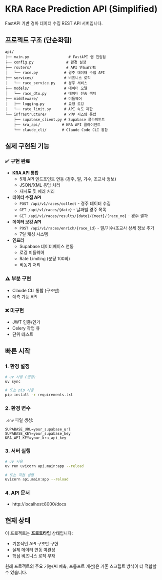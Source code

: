 # KRA Race Prediction API (Simplified)

FastAPI 기반 경마 데이터 수집 REST API 서버입니다.

## 프로젝트 구조 (단순화됨)

```
api/
├── main.py                  # FastAPI 앱 진입점
├── config.py               # 환경 설정
├── routers/                # API 엔드포인트
│   └── race.py            # 경주 데이터 수집 API
├── services/              # 비즈니스 로직
│   └── race_service.py    # 경주 서비스
├── models/                # 데이터 모델
│   └── race_dto.py        # 데이터 전송 객체
├── middleware/            # 미들웨어
│   ├── logging.py         # 요청 로깅
│   └── rate_limit.py      # API 속도 제한
└── infrastructure/        # 외부 시스템 통합
    ├── supabase_client.py # Supabase 클라이언트
    ├── kra_api/          # KRA API 클라이언트
    └── claude_cli/       # Claude Code CLI 통합
```

## 실제 구현된 기능

### ✅ 구현 완료
- **KRA API 통합** 
  - 5개 API 엔드포인트 연동 (경주, 말, 기수, 조교사 정보)
  - JSON/XML 응답 처리
  - 재시도 및 에러 처리
- **데이터 수집 API**
  - `POST /api/v1/races/collect` - 경주 데이터 수집
  - `GET /api/v1/races/{date}` - 날짜별 경주 목록
  - `GET /api/v1/races/results/{date}/{meet}/{race_no}` - 경주 결과
- **데이터 보강 API**
  - `POST /api/v1/races/enrich/{race_id}` - 말/기수/조교사 상세 정보 추가
  - 7일 캐싱 시스템
- **인프라**
  - Supabase 데이터베이스 연동
  - 로깅 미들웨어
  - Rate Limiting (분당 100회)
  - 비동기 처리

### ⚠️ 부분 구현
- Claude CLI 통합 (구조만)
- 예측 기능 API

### ❌ 미구현
- JWT 인증/인가
- Celery 작업 큐
- 단위 테스트

## 빠른 시작

### 1. 환경 설정
```bash
# uv 사용 (권장)
uv sync

# 또는 pip 사용
pip install -r requirements.txt
```

### 2. 환경 변수
`.env` 파일 생성:
```env
SUPABASE_URL=your_supabase_url
SUPABASE_KEY=your_supabase_key
KRA_API_KEY=your_kra_api_key
```

### 3. 서버 실행
```bash
# uv 사용
uv run uvicorn api.main:app --reload

# 또는 직접 실행
uvicorn api.main:app --reload
```

### 4. API 문서
- http://localhost:8000/docs

## 현재 상태

이 프로젝트는 **프로토타입** 상태입니다:
- 기본적인 API 구조만 구현
- 실제 데이터 연동 미완성
- 핵심 비즈니스 로직 부재

원래 프로젝트의 주요 기능(AI 예측, 프롬프트 개선)은 기존 스크립트 방식이 더 적합할 수 있습니다.